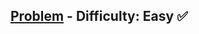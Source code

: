[Problem](https://www.hackerrank.com/challenges/30-regex-patterns/problem) - Difficulty: Easy :white_check_mark:
---


